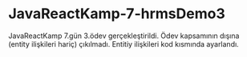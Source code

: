 # JavaReactKamp-7-hrmsDemo3
JavaReactKamp 7.gün 3.ödev gerçekleştirildi. Ödev kapsamının dışına (entity ilişkileri hariç) çıkılmadı. Entitiy ilişkileri kod kısmında ayarlandı.
